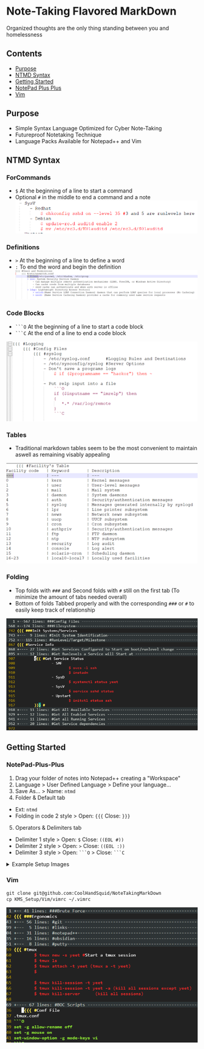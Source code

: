 # Note-Taking Flavored MarkDown
Organized thoughts are the only thing standing between you and homelessness

## Contents
  - [Purpose](#purpose)
  - [NTMD Syntax](#ntmd-syntax)
  - [Getting Started](#getting-started)
  - [NotePad Plus Plus](#notepad-plus-plus)
  - [Vim](#Vim)

## Purpose
- Simple Syntax Language Optimized for Cyber Note-Taking
- Futureproof Notetaking Technique
- Language Packs Available for Notepad++ and Vim

## NTMD Syntax
### ForCommands
- `$` At the beginning of a line to start a command
- Optional `#` in the middle to end a command and a note 
![Command_Example_and_Structure](KMS_Setup/Notepad/Images/NP_07.png)

### Definitions
- `>` At the beginning of a line to define a word
- `:` To end the word and begin the definition
![Definition_Example](KMS_Setup/Notepad/Images/NP_10.png)

### Code Blocks
- `` ```O `` At the beginning of a line to start a code block
- `` ```C `` At the end of a line to end a code block

![Code_Block_Example](KMS_Setup/Notepad/Images/NP_08.png)

### Tables
- Traditional markdown tables seem to be the most convenient to maintain aswell as remaining visably appealing

![Table_Example](KMS_Setup/Notepad/Images/NP_09.png)

### Folding
- Top folds with `###` and Second folds with `#` still on the first tab (To minimize the amount of tabs needed overall)
- Bottom of folds Tabbed properly and with the corresponding `###` or `#` to easily keep track of relationship 
<!--- ![TopFolds](https://github.com/CoolHandSquid/NoteTakingMarkDown/blob/main/KMS_Setup/Notepad/Images/NP_06.png) -->

![TopFolds](KMS_Setup/Vim/Images/Vim_01_Folds.png)

## Getting Started
### NotePad-Plus-Plus
1. Drag your folder of notes into Notepad++ creating a "Workspace"
2. Language > User Defined Language > Define your language...
3. Save As... > Name: `ntmd`
4. Folder & Default tab
  - Ext: `ntmd`
  - Folding in code 2 style > Open: `{{{` Close: `}}}`
5. Operators & Delimiters tab
  - Delimiter 1 style > Open: `$` Close: `((EOL #))`
  - Delimiter 2 style > Open: `>` Close: `((EOL :))`
  - Delimiter 3 style > Open: `` ```O `` > Close: `` ```C ``

<details>
<summary>Example Setup Images</summary>

![Create_Workspace](KMS_Setup/Notepad/Images/NP_01.png)

![Define_Your_Language](KMS_Setup/Notepad/Images/NP_02.png)

![Create_New_Language](KMS_Setup/Notepad/Images/NP_03.png)

![Define_Folds_and_Ext](KMS_Setup/Notepad/Images/NP_04.png)

![Define_HighLighting](KMS_Setup/Notepad/Images/NP_05.png)

<img src="KMS_Setup/Notepad/Images/NP_05.png" alt="Define_HighLighting">
  

</details>
  
### Vim
```
git clone git@github.com:CoolHandSquid/NoteTakingMarkDown
cp KMS_Setup/Vim/vimrc ~/.vimrc
```
![Define_HighLighting](KMS_Setup/Vim/Images/Vim_02_Example.png)
